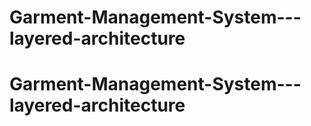 # Garment-Management-System---layered-architecture
# Garment-Management-System---layered-architecture
